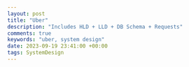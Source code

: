 ```yaml
---
layout: post
title: "Uber"
description: "Includes HLD + LLD + DB Schema + Requests"
comments: true
keywords: "uber, system design"
date: 2023-09-19 23:41:00 +00:00
tags: SystemDesign 
---
```



